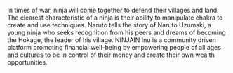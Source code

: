 In times of war, ninja will come together to defend their villages and land. The clearest characteristic of a ninja is their ability to manipulate chakra to create and use techniques. Naruto  tells the story of Naruto Uzumaki, a young ninja who seeks recognition from his peers and dreams of becoming the Hokage, the leader of his village. NINJAIN Inu is a community driven platform promoting financial well-being by empowering people of all ages and cultures to be in control of their money and create their own wealth opportunities.
